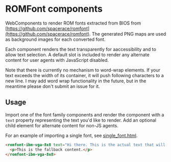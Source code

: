 # ROMFont components

WebComponents to render ROM fonts extracted from BIOS from
[https://github.com/spacerace/romfont](https://github.com/spacerace/romfont).
The generated PNG maps are used as background images for each converted font.

Each component renders the text transparently for aaccessibility and to allow
text selection. A default slot is included to render any alternate content for
user agents with JavaScript disabled.

Note that there is currently no mechanism to word-wrap elements. If your text
exceeds the width of its container, it will push following characters to a new
line. I may add word wrap functionality in the future, but in the meantime
please don't submit an issue for it.

## Usage

Import one of the font family components and render the component with a `text`
property representing the text you'd like to render. Add an optional child
element for alternate content for non-JS agents.

For an example of importing a single font, see
[single_font.html](single_font.html).

```html
<romfont-ibm-vga-8x8 text="Hi there. This is the actual text that will appear!">
  <p>This is the fallback content.</p>
</romfont-ibm-vga-8x8>
```
